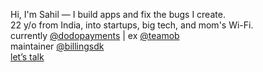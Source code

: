 Hi, I'm Sahil — I build apps and fix the bugs I create.  
22 y/o from India, into startups, big tech, and mom's Wi-Fi.  
currently [@dodopayments](https://dodopayments.com/) | ex [@teamob](https://www.teamob.ai/)  
maintainer [@billingsdk](https://github.com/dodopayments/billingsdk)   
[let’s talk](https://x.com/sahiltwtz)  



